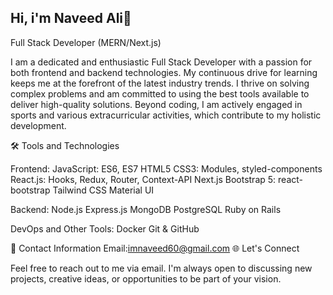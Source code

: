 ## Hi, i'm Naveed Ali👋

Full Stack Developer (MERN/Next.js)

I am a dedicated and enthusiastic Full Stack Developer with a passion for both frontend and backend technologies. My continuous drive for learning keeps me at the forefront of the latest industry trends. I thrive on solving complex problems and am committed to using the best tools available to deliver high-quality solutions. Beyond coding, I am actively engaged in sports and various extracurricular activities, which contribute to my holistic development.

🛠️ Tools and Technologies

Frontend:
    JavaScript: ES6, ES7
    HTML5
    CSS3: Modules, styled-components
    React.js: Hooks, Redux, Router, Context-API
    Next.js
    Bootstrap 5: react-bootstrap
    Tailwind CSS
    Material UI
    
Backend:
    Node.js
    Express.js
    MongoDB
    PostgreSQL
   Ruby on Rails
   
DevOps and Other Tools:
    Docker
    Git & GitHub 
    
📧 Contact Information
Email:imnaveed60@gmail.com
🌐 Let's Connect

Feel free to reach out to me via email. I'm always open to discussing new projects, creative ideas, or opportunities to be part of your vision.
